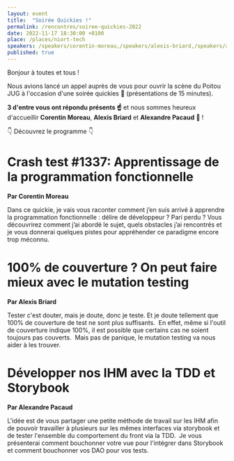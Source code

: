 ```yaml
---
layout: event
title:  "Soirée Quickies !"
permalink: /rencontres/soiree-quickies-2022
date: 2022-11-17 18:30:00 +0100
place: /places/niort-tech
speakers: /speakers/corentin-moreau,/speakers/alexis-briard,/speakers/alexandre-pacaud
published: true
---
```


Bonjour à toutes et tous !

Nous avions lancé un appel auprès de vous pour ouvrir la scène du Poitou JUG à l'occasion d'une soirée quickies 🚀 (présentations de 15 minutes).

**3 d'entre vous ont répondu présents ☝️**  et nous sommes heureux d'accueillir **Corentin Moreau**, **Alexis Briard** et **Alexandre Pacaud** 🤗 ! 

👇 Découvrez le programme 👇 

# Crash test #1337: Apprentissage de la programmation fonctionnelle
**Par Corentin Moreau**

Dans ce quickie, je vais vous raconter comment j’en suis arrivé à apprendre la programmation fonctionnelle : délire de développeur ? Pari perdu ?
Vous découvrirez comment j’ai abordé le sujet, quels obstacles j’ai rencontrés et je vous donnerai quelques pistes pour appréhender ce paradigme encore trop méconnu.

# 100% de couverture ? On peut faire mieux avec le mutation testing
**Par Alexis Briard**

Tester c'est douter, mais je doute, donc je teste. Et je doute tellement que 100% de couverture de test ne sont plus suffisants. 
En effet, même si l'outil de couverture indique 100%, il est possible que certains cas ne soient toujours pas couverts. 
Mais pas de panique, le mutation testing va nous aider à les trouver.

# Développer nos IHM avec la TDD et Storybook
**Par Alexandre Pacaud**

L'idée est de vous partager une petite méthode de travail sur les IHM afin de pouvoir travailler à plusieurs sur les mêmes interfaces via storybook et de tester l'ensemble du comportement du front via la TDD. 
Je vous présenterai comment bouchonner votre vue pour l'intégrer dans Storybook et comment bouchonner vos DAO pour vos tests.
